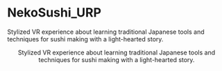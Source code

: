 # NekoSushi_URP

Stylized VR experience about learning traditional Japanese tools and techniques for sushi making with a light-hearted story.
<p align="center">
Stylized VR experience about learning traditional Japanese tools and techniques for sushi making with a light-hearted story.
</p>
